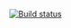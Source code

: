 [![Build status](https://ci.appveyor.com/api/projects/status/lljn5gtq4r6glr1l?svg=true)](https://ci.appveyor.com/project/Ksenia-Mesh/react-redux-hgsgc)
